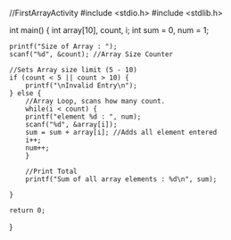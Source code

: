 //FirstArrayActivity
#include <stdio.h>
#include <stdlib.h>

int main()
{
    int array[10], count, i;
    int sum = 0, num = 1;

    printf("Size of Array : ");
    scanf("%d", &count); //Array Size Counter

    //Sets Array size limit (5 - 10)
    if (count < 5 || count > 10) {
        printf("\nInvalid Entry\n");
    } else {
        //Array Loop, scans how many count.
        while(i < count) {
        printf("element %d : ", num);
        scanf("%d", &array[i]);
        sum = sum + array[i]; //Adds all element entered
        i++;
        num++;
        }

        //Print Total
        printf("Sum of all array elements : %d\n", sum);

    }

    return 0;
}
